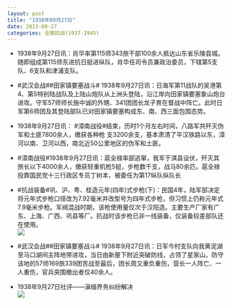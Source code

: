 ```yaml
---
layout: post
title: "1938年09月27日"
date: 2013-09-27
categories: 全面抗战(1937-1945)
---
```


<meta name="referrer" content="no-referrer" />

- 1938年9月27日讯：肖华率第115师343旅干部100余人抵达山东省乐陵县城。随即组成第115师东进抗日挺进纵队，肖华任司令员兼政治委员，下辖第5支队、6支队和津浦支队。 

- #武汉会战##田家镇要塞战斗# 1938年9月27日讯：日海军第11战队的吴港第4、第5特别陆战队及上陆山炮队从上洲头登陆，沿江岸向田家镇要塞象山炮台进攻。守军57师师长施中诚的外甥、341团团长龙子育在督战中阵亡。此时日军第6师团及其登陆部队已对田家镇要塞构成东、南、西三面包围态势。 

- 1938年9月27日讯： #漳南战役#结束，历时1个月左右时间，八路军共歼灭伪军和土匪7800余人，缴获各种枪 支3200余支，基本肃清了平汉铁路以东，漳河以南、卫河以西，南北近50公里地区的伪军和土匪。 

- #漳南战役#1938年9月27日讯：扈全禄率部逃窜，我军于淇县设伏，歼灭其旅长以下4000余人，缴获轻重机枪5挺，步枪数千支，战马80余匹。扈全禄投靠国民党十三行政区专员丁树本，被委任为第17纵队纵队长 

- #抗战装备#巩、沪、粤、桂造元年(四年)式步枪(下)：民国4年，陆军部决定将元年式步枪口径改为7.92毫米并改型号为四年式步枪，但习惯上仍称元年式7.9毫米步枪。军阀混战时期，该枪使用量仅次于汉阳造。主要生产厂家有广东、上海、广西、巩县等厂。抗战时该步枪已非一线装备，仅装备较差部队还在使用。 <br/><img src="https://ww2.sinaimg.cn/large/aca367d8jw1e90tsi9139j20f70rajs7.jpg" />

- #武汉会战##田家镇要塞战斗# 1938年9月27日讯：日军今村支队向我黄泥湖至马口湖间主阵地带进攻，当日由新屋下附近突破防线，占领了星家山。防守该地的57师169旅339团苦战至最后，团长周又重负重伤，营长一人阵亡、一人重伤，官兵突围撤出者仅40余人。 

- 1938年9月27日社评——滇缅界务纠纷解决 <br/><img src="https://ww1.sinaimg.cn/large/aca367d8jw1e90rpgk96oj20go102gs7.jpg" />

